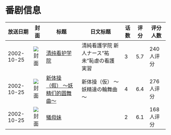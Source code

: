 # 番剧信息

|放送日期|封面|标题|日文标题|话数|评分|评分人数|
|---|---|---|---|---|---|---|
|2002-10-25|![封面](https://bangumi.tv/img/no_icon_subject.png)|[清纯看护学院](https://bangumi.tv/subject/44466)|清純看護学院 新人ナース”祐未”恥虐の看護実習|3|5.7|240人评分|
|2002-10-25|![封面](https://bangumi.tv/img/no_icon_subject.png)|[新体操（假） ～妖精们的圆舞曲～](https://bangumi.tv/subject/44472)|新体操（仮） ～妖精達の輪舞曲～|4|6.4|276人评分|
|2002-10-25|![封面](https://bangumi.tv/img/no_icon_subject.png)|[犠母妹](https://bangumi.tv/subject/62257)||2|6.1|168人评分|
